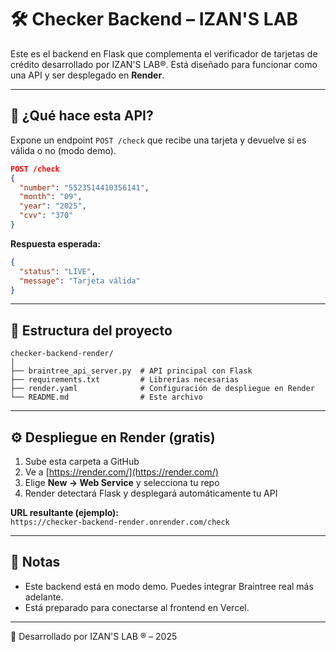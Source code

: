 
# 🛠️ Checker Backend – IZAN'S LAB

Este es el backend en Flask que complementa el verificador de tarjetas de crédito desarrollado por IZAN'S LAB®. Está diseñado para funcionar como una API y ser desplegado en **Render**.

---

## 🚀 ¿Qué hace esta API?

Expone un endpoint `POST /check` que recibe una tarjeta y devuelve si es válida o no (modo demo).

```json
POST /check
{
  "number": "5523514410356141",
  "month": "09",
  "year": "2025",
  "cvv": "370"
}
```

**Respuesta esperada:**

```json
{
  "status": "LIVE",
  "message": "Tarjeta válida"
}
```

---

## 🧩 Estructura del proyecto

```
checker-backend-render/
│
├── braintree_api_server.py  # API principal con Flask
├── requirements.txt         # Librerías necesarias
├── render.yaml              # Configuración de despliegue en Render
└── README.md                # Este archivo
```

---

## ⚙️ Despliegue en Render (gratis)

1. Sube esta carpeta a GitHub
2. Ve a [https://render.com/](https://render.com/)
3. Elige **New → Web Service** y selecciona tu repo
4. Render detectará Flask y desplegará automáticamente tu API

**URL resultante (ejemplo):**  
`https://checker-backend-render.onrender.com/check`

---

## 🧠 Notas

- Este backend está en modo demo. Puedes integrar Braintree real más adelante.
- Está preparado para conectarse al frontend en Vercel.

---

👑 Desarrollado por IZAN'S LAB ® – 2025
